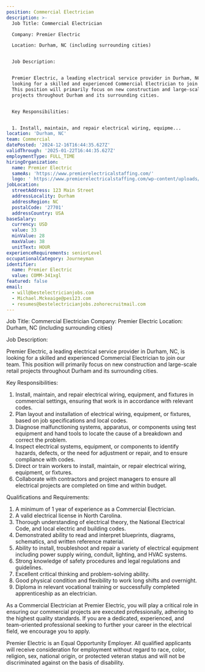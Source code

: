 ```yaml
---
position: Commercial Electrician
description: >-
  Job Title: Commercial Electrician

  Company: Premier Electric

  Location: Durham, NC (including surrounding cities)


  Job Description:


  Premier Electric, a leading electrical service provider in Durham, NC, is
  looking for a skilled and experienced Commercial Electrician to join our team.
  This position will primarily focus on new construction and large-scale retail
  projects throughout Durham and its surrounding cities.


  Key Responsibilities:


  1. Install, maintain, and repair electrical wiring, equipme...
location: 'Durham, NC'
team: Commercial
datePosted: '2024-12-16T16:44:35.627Z'
validThrough: '2025-01-22T16:44:35.627Z'
employmentType: FULL_TIME
hiringOrganization:
  name: Premier Electric
  sameAs: 'https://www.premierelectricalstaffing.com/'
  logo: ' https://www.premierelectricalstaffing.com/wp-content/uploads/2020/05/Premier-Electrical-Staffing-logo.png'
jobLocation:
  streetAddress: 123 Main Street
  addressLocality: Durham
  addressRegion: NC
  postalCode: '27701'
  addressCountry: USA
baseSalary:
  currency: USD
  value: 33
  minValue: 28
  maxValue: 38
  unitText: HOUR
experienceRequirements: seniorLevel
occupationalCategory: Journeyman
identifier:
  name: Premier Electric
  value: COMM-341xgl
featured: false
email:
  - will@bestelectricianjobs.com
  - Michael.Mckeaige@pes123.com
  - resumes@bestelectricianjobs.zohorecruitmail.com
---
```




Job Title: Commercial Electrician
Company: Premier Electric
Location: Durham, NC (including surrounding cities)

Job Description:

Premier Electric, a leading electrical service provider in Durham, NC, is looking for a skilled and experienced Commercial Electrician to join our team. This position will primarily focus on new construction and large-scale retail projects throughout Durham and its surrounding cities.

Key Responsibilities:

1. Install, maintain, and repair electrical wiring, equipment, and fixtures in commercial settings, ensuring that work is in accordance with relevant codes.
2. Plan layout and installation of electrical wiring, equipment, or fixtures, based on job specifications and local codes.
3. Diagnose malfunctioning systems, apparatus, or components using test equipment and hand tools to locate the cause of a breakdown and correct the problem.
4. Inspect electrical systems, equipment, or components to identify hazards, defects, or the need for adjustment or repair, and to ensure compliance with codes.
5. Direct or train workers to install, maintain, or repair electrical wiring, equipment, or fixtures.
6. Collaborate with contractors and project managers to ensure all electrical projects are completed on time and within budget.

Qualifications and Requirements:

1. A minimum of 1 year of experience as a Commercial Electrician.
2. A valid electrical license in North Carolina.
3. Thorough understanding of electrical theory, the National Electrical Code, and local electric and building codes.
4. Demonstrated ability to read and interpret blueprints, diagrams, schematics, and written reference material.
5. Ability to install, troubleshoot and repair a variety of electrical equipment including power supply wiring, conduit, lighting, and HVAC systems.
6. Strong knowledge of safety procedures and legal regulations and guidelines.
7. Excellent critical thinking and problem-solving ability.
8. Good physical condition and flexibility to work long shifts and overnight.
9. Diploma in relevant vocational training or successfully completed apprenticeship as an electrician.

As a Commercial Electrician at Premier Electric, you will play a critical role in ensuring our commercial projects are executed professionally, adhering to the highest quality standards. If you are a dedicated, experienced, and team-oriented professional seeking to further your career in the electrical field, we encourage you to apply.

Premier Electric is an Equal Opportunity Employer. All qualified applicants will receive consideration for employment without regard to race, color, religion, sex, national origin, or protected veteran status and will not be discriminated against on the basis of disability.
